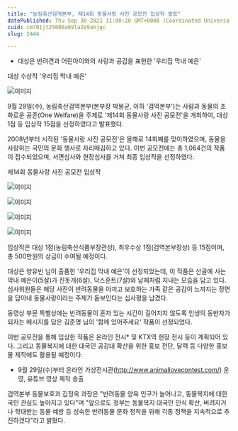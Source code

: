 ```yaml
---
title: "농림축산검역본부, 제14회 동물사랑 사진 공모전 입상작 발표"
datePublished: Thu Sep 30 2021 11:00:20 GMT+0000 (Coordinated Universal Time)
cuid: cm701jt25000a09la2e9ahjqc
slug: 2444

---
```



- 대상은 반려견과 어린아이와의 사랑과 공감을 표현한 '우리집 막내 예은'

대상 수상작 '우리집 막내 예은'

![이미지](https://cdn.hashnode.com/res/hashnode/image/upload/v1739251676669/46c4effe-6f19-4c72-8d75-cc2a6bfafe94.png)

9월 29일(수), 농림축산검역본부(본부장 박봉균, 이하 '검역본부')는 사람과 동물의 조화로운 공존(One Welfare)을 주제로 '제14회 동물사랑 사진 공모전'을 개최하여, 대상 1점 등 입상작 15점을 선정하였다고 발표했다.

2008년부터 시작된 '동물사랑 사진 공모전'은 올해로 14회째를 맞이하였으며, 동물을 사랑하는 국민의 문화 행사로 자리매김하고 있다. 이번 공모전에는 총 1,064건의 작품이 접수되었으며, 서면심사와 현장심사를 거쳐 최종 입상작을 선정하였다.

제14회 동물사랑 사진 공모전 입상작

![이미지](https://cdn.hashnode.com/res/hashnode/image/upload/v1739251679355/fd47c65d-0434-4c96-ba16-870aa111cd7f.png)

![이미지](https://cdn.hashnode.com/res/hashnode/image/upload/v1739251682286/9614a9a7-83d4-4269-9db8-ede550beafd9.png)

![이미지](https://cdn.hashnode.com/res/hashnode/image/upload/v1739251685025/21b52efa-2171-47d9-bd5a-977ee071b6cb.png)

![이미지](https://cdn.hashnode.com/res/hashnode/image/upload/v1739251688279/40b965e8-66cf-4c00-919e-dbeb74bc2c16.png)

입상작은 대상 1점(농림축산식품부장관상), 최우수상 1점(검역본부장상) 등 15점이며, 총 500만원의 상금이 수여될 예정이다.

대상은 양유빈 님이 출품한 '우리집 막내 예은'이 선정되었는데, 이 작품은 산골에 사는 막내 예은이(5살)가 진돗개(6살), 닥스훈트(7살)와 남매처럼 지내는 모습을 담고 있다. 심사위원들은 해당 사진이 반려동물을 아끼고 보호하는 가족 같은 공감이 느껴지는 장면을 담아내 동물사랑이라는 주제가 돋보인다는 심사평을 남겼다.

동영상 부문 특별상에는 반려동물이 혼자 있는 시간이 길어지지 않도록 인생의 동반자가 되자는 메시지를 담은 김준명 님의 '함께 있어주세요' 작품이 선정되었다.

이번 공모전을 통해 입상한 작품은 온라인 전시* 및 KTX역 현장 전시 등이 계획되어 있다. 그리고 동물복지에 대한 대국민 공감대 확산을 위한 홍보 전단, 달력 등 다양한 홍보물 제작에도 활용될 예정이다.

* 9월 29일(수)부터 온라인 가상전시관(http://www.animallovecontest.com/) 운영, 유튜브 영상 제작 송출

검역본부 동물보호과 김정욱 과장은 "반려동물 양육 인구가 늘어나고, 동물복지에 대한 국민 관심도 높아지고 있다"며 "앞으로도 정부는 동물복지 대국민 인식 확산, 버려지거나 학대받는 동물 예방 등 성숙한 반려동물 문화 정착을 위해 각종 정책을 지속적으로 추진하겠다"라고 밝혔다.